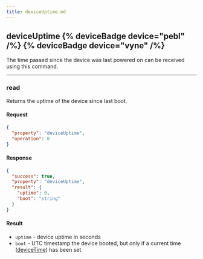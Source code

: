 ```yaml
---
title: deviceUptime.md
---
```


## deviceUptime {% deviceBadge device="pebl" /%}   {% deviceBadge device="vyne" /%} 
The time passed since the device was last powered on can be received using this command.

------------------------------------------------------------------------------------------------------------------

### read
Returns the uptime of the device since last boot.

#### Request
```json
{
  "property": "deviceUptime",
  "operation": 0
}
```

#### Response
```json
{
  "success": true,
  "property": "deviceUptime",
  "result": {
    "uptime": 0,
    "boot": "string"
  }
}
```

#### Result
- `uptime` - device uptime in seconds
- `boot` - UTC timestamp the device booted, but only if a current time ([deviceTime](#deviceTime)) has been set
